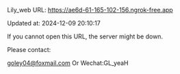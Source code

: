 Lily_web URL: https://ae6d-61-165-102-156.ngrok-free.app

Updated at: 2024-12-09 20:10:17

If you cannot open this URL, the server might be down.

Please contact: 

goley04@foxmail.com Or Wechat:GL_yeaH